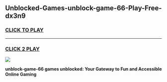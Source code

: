 
## Unblocked-Games-unblock-game-66-Play-Free-dx3n9
<h3>
<a href="https://premium76.site?title=unblock-game-66&ref=24M">CLICK TO PLAY</a></h3>
<hr>

<h3>
<a href="https://premium76.site?title=unblock-game-66&ref=24M">CLICK 2 PLAY</a>
  
</h3>

<a href="https://premium76.site?title=unblock-game-66&ref=24M"><img src="https://clearcache.store/games.png"></a>


**unblock-game-66 games unblocked: Your Gateway to Fun and Accessible Online Gaming**
